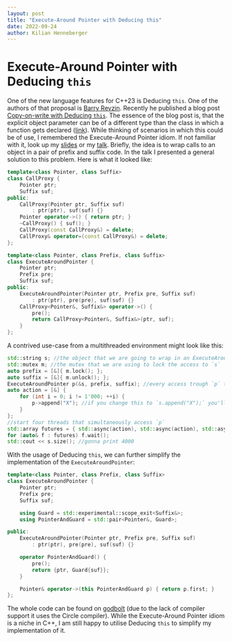 ```yaml
---
layout: post
title: "Execute-Around Pointer with Deducing this"
date: 2022-09-24
author: Kilian Henneberger
---
```


# Execute-Around Pointer with Deducing `this`
One of the new language features for C++23 is Deducing `this`. One of the authors
of that proposal is [Barry Revzin](https://twitter.com/BarryRevzin).
Recently he published a blog post [Copy-on-write with Deducing `this`](https://brevzin.github.io/c++/2022/09/23/copy-on-write/).
The essence of the blog post is, that the explicit object parameter can be of
a different type than the class in which a function gets declared
([link](https://brevzin.github.io/c++/2022/09/23/copy-on-write/#an-explicit-object-parameter-of-differing-type)).
While thinking of scenarios in which this could be of use, I remembered
the Execute-Around Pointer idiom. If not familiar with it, look up my [slides](https://ukilele.github.io/assets/slides/Core%20C++%20-%20May%202019%20-%20ExecuteAroundPointer.pdf)
or my [talk](https://www.youtube.com/watch?v=4HnwuR_bFqs). Briefly, the idea is to wrap calls to an object in a pair of prefix and suffix code. In the talk I presented a general solution to this problem. Here is what it looked like:

```c++
template<class Pointer, class Suffix>
class CallProxy {
    Pointer ptr;
    Suffix suf;
public:
    CallProxy(Pointer ptr, Suffix suf)
        : ptr(ptr), suf(suf) {}
    Pointer operator->() { return ptr; }
    ~CallProxy() { suf(); }
    CallProxy(const CallProxy&) = delete;
    CallProxy& operator=(const CallProxy&) = delete;
};

template<class Pointer, class Prefix, class Suffix>
class ExecuteAroundPointer {
    Pointer ptr;
    Prefix pre;
    Suffix suf;
public:
    ExecuteAroundPointer(Pointer ptr, Prefix pre, Suffix suf)
        : ptr(ptr), pre(pre), suf(suf) {}
    CallProxy<Pointer&, Suffix&> operator->() {
        pre();
        return CallProxy<Pointer&, Suffix&>(ptr, suf);
    }
};
```
A contrived use-case from a multithreaded environment might look like this:

```c++
std::string s; //the object that we are going to wrap in an ExecuteAroundPointer
std::mutex m; //the mutex that we are using to lock the access to `s`
auto prefix = [&]{ m.lock(); };
auto suffix = [&]{ m.unlock(); };
ExecuteAroundPointer p(&s, prefix, suffix); //every access trough `p` to `s` will appear within a locked mutex
auto action = [&] {
    for (int i = 0; i != 1'000; ++i) {
        p->append("X"); //if you change this to `s.append("X");` you'll get race conditions
    }
};
//start four threads that simultaneously access `p`
std::array futures = { std::async(action), std::async(action), std::async(action), std::async(action) };
for (auto& f : futures) f.wait();
std::cout << s.size(); //gonna print 4000
```

With the usage of Deducing `this`, we can further simplify the implementation of the `ExecuteAroundPointer`:
```c++
template<class Pointer, class Prefix, class Suffix>
class ExecuteAroundPointer {
    Pointer ptr;
    Prefix pre;
    Suffix suf;

    using Guard = std::experimental::scope_exit<Suffix&>;
    using PointerAndGuard = std::pair<Pointer&, Guard>;

public:
    ExecuteAroundPointer(Pointer ptr, Prefix pre, Suffix suf)
        : ptr(ptr), pre(pre), suf(suf) {}

    operator PointerAndGuard() {
        pre();
        return {ptr, Guard{suf}};
    }

    Pointer& operator->(this PointerAndGuard p) { return p.first; }
};
```

The whole code can be found on [godbolt](https://godbolt.org/z/cPvMoKMWe) (due to the lack of compiler support it uses the Circle compiler).
While the Execute-Around Pointer idiom is a niche in C++, I am still happy to 
utilise Deducing `this` to simplify my implementation of it.
